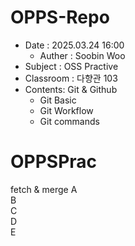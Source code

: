 # OPPS-Repo
- Date : 2025.03.24 16:00
    - Auther : Soobin Woo
- Subject : OSS Practive
- Classroom : 다향관 103
- Contents: Git & Github
    - Git Basic
    - Git Workflow
    - Git commands
# OPPSPrac
fetch & merge
A  
B  
C  
D  
E  